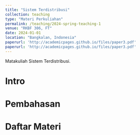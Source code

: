 ```yaml
---
title: "Sistem Terdistribusi"
collection: teaching
type: "Materi Perkuliahan"
permalink: /teaching/2024-spring-teaching-1
venue: "RKBF 306, FT"
date: 2024-01-01
location: "Bangkalan, Indonesia"
paperurl: 'http://academicpages.github.io/files/paper3.pdf'
paperurl: 'http://academicpages.github.io/files/paper3.pdf'
---
```


Matakuliah Sistem Terdistribusi.

Intro
======

Pembahasan
======

Daftar Materi
======
